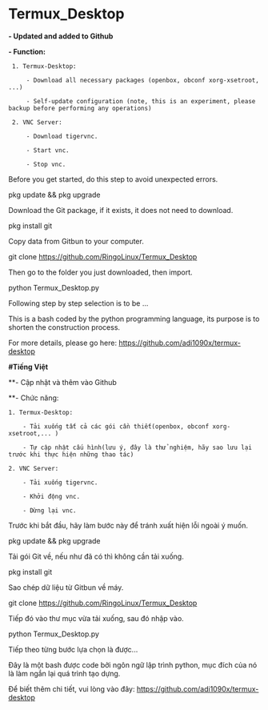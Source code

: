 # Termux_Desktop
**- Updated and added to Github**

**- Function:**

     1. Termux-Desktop:

         - Download all necessary packages (openbox, obconf xorg-xsetroot, ...)

         - Self-update configuration (note, this is an experiment, please backup before performing any operations)

     2. VNC Server:

         - Download tigervnc.

         - Start vnc.

         - Stop vnc.

Before you get started, do this step to avoid unexpected errors.

pkg update && pkg upgrade

Download the Git package, if it exists, it does not need to download.

pkg install git

Copy data from Gitbun to your computer.

git clone https://github.com/RingoLinux/Termux_Desktop

Then go to the folder you just downloaded, then import.

python Termux_Desktop.py

Following step by step selection is to be ...

This is a bash coded by the python programming language, its purpose is to shorten the construction process.

For more details, please go here: https://github.com/adi1090x/termux-desktop

**#Tiếng Việt**

**- Cập nhật và thêm vào Github

**- Chức năng:

    1. Termux-Desktop:

        - Tải xuống tất cả các gói cần thiết(openbox, obconf xorg-xsetroot,... )

        - Tự cập nhật cấu hình(lưu ý, đây là thử nghiệm, hãy sao lưu lại trước khi thực hiện những thao tác) 

    2. VNC Server:

        - Tải xuống tigervnc. 

        - Khởi động vnc.

        - Dừng lại vnc.

Trước khi bắt đầu, hãy làm bước này để tránh xuất hiện lỗi ngoài ý muốn. 

pkg update && pkg upgrade

Tải gói Git về, nếu như đã có thì không cần tải xuống. 

pkg install git

Sao chép dữ liệu từ Gitbun về máy. 

git clone https://github.com/RingoLinux/Termux_Desktop

Tiếp đó vào thư mục vừa tải xuống, sau đó nhập vào. 

python Termux_Desktop.py

Tiếp theo từng bước lựa chọn là được... 

Đây là một bash được code bởi ngôn ngữ lập trình python,  mục đích của nó là làm ngắn lại quá trình tạo dựng. 

Để biết thêm chi tiết, vui lòng vào đây: https://github.com/adi1090x/termux-desktop
        
